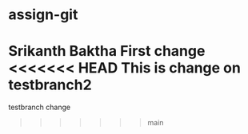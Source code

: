 # assign-git
Srikanth Baktha
First change
<<<<<<< HEAD
This is change on testbranch2
=======
testbranch change

>>>>>>> main
